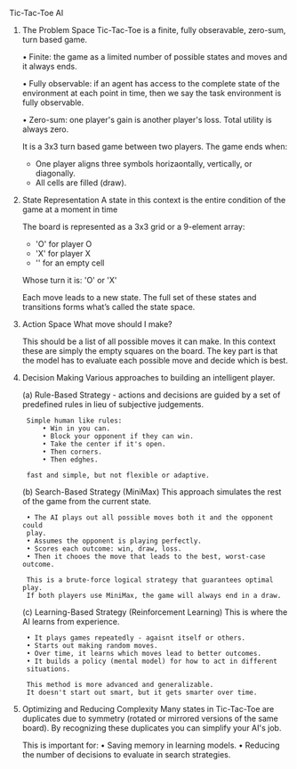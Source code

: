 Tic-Tac-Toe AI

1. The Problem Space
    Tic-Tac-Toe is a finite, fully obseravable, zero-sum, turn based game.

    • Finite: the game as a limited number of possible states and moves and 
    it always ends. 

    • Fully observable: if an agent has access to the complete state 
    of the environment at each point in time, then we say the task environment
    is fully observable.

    • Zero-sum: one player's gain is another player's loss. Total utility is
    always zero.

    It is a 3x3 turn based game between two players. The game ends when:
    - One player aligns three symbols horizaontally, vertically, or diagonally.
    - All cells are filled (draw).

2. State Representation
    A state in this context is the entire condition of the game at a moment in time

    The board is represented as a 3x3 grid or a 9-element array:
    - 'O' for player O
    - 'X' for player X
    - '' for an empty cell
    
    Whose turn it is: 'O' or 'X'

    Each move leads to a new state. The full set of these states and
    transitions forms what’s called the state space.

3. Action Space
    What move should I make?

    This should be a list of all possible moves it can make.
    In this context these are simply the empty squares on the board. The 
    key part is that the model has to evaluate each possible move and decide
    which is best.

4. Decision Making
    Various approaches to building an intelligent player.

    (a) Rule-Based Strategy
        - actions and decisions are guided by a set of predefined rules in
        lieu of subjective judgements.

        Simple human like rules:
            • Win in you can.
            • Block your opponent if they can win.
            • Take the center if it's open.
            • Then corners.
            • Then edghes.
        
        fast and simple, but not flexible or adaptive.
    
    (b) Search-Based Strategy (MiniMax)
        This approach simulates the rest of the game from the current state.

        • The AI plays out all possible moves both it and the opponent could
        play.
        • Assumes the opponent is playing perfectly.
        • Scores each outcome: win, draw, loss.
        • Then it chooes the move that leads to the best, worst-case outcome.

        This is a brute-force logical strategy that guarantees optimal play.
        If both players use MiniMax, the game will always end in a draw.

    (c) Learning-Based Strategy (Reinforcement Learning)
        This is where the AI learns from experience.

        • It plays games repeatedly - agaisnt itself or others.
        • Starts out making random moves.
        • Over time, it learns which moves lead to better outcomes.
        • It builds a policy (mental model) for how to act in different
        situations.

        This method is more advanced and generalizable.
        It doesn't start out smart, but it gets smarter over time.

5. Optimizing and Reducing Complexity
    Many states in Tic-Tac-Toe are duplicates due to symmetry (rotated or 
    mirrored versions of the same board). By recognizing these duplicates you 
    can simplify your AI's job.

    This is important for:
    • Saving memory in learning models.
    • Reducing the number of decisions to evaluate in search strategies.
